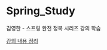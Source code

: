 # Spring_Study
김영한 - 스프링 완전 정복 시리즈 강의 학습
<p><a href="https://www.notion.so/4030d9bc84d54f7a84f967627d88e8de?v=79804b6286764407af0ad08941b52659">강의 내용 정리</a></p>
